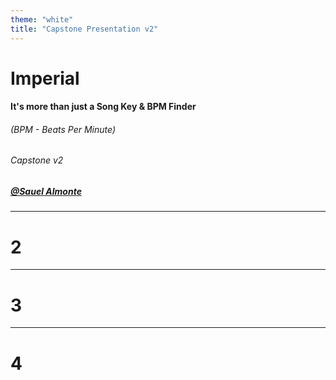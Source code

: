 ```yaml
---
theme: "white"
title: "Capstone Presentation v2"
---
```


# Imperial
#### It's more than just a Song Key & BPM Finder
###### (BPM - Beats Per Minute)
###### Capstone v2
##### [@Sauel Almonte](https://github.com/SauelAlmonte)

---

# 2

---

# 3

---

# 4

